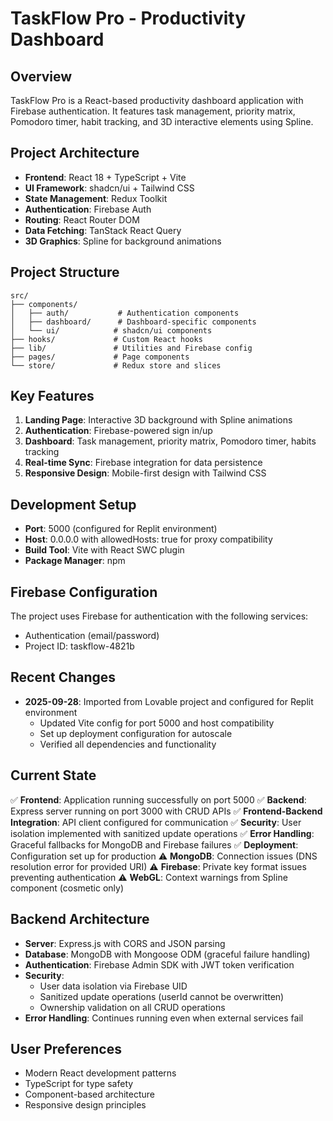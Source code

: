 # TaskFlow Pro - Productivity Dashboard

## Overview
TaskFlow Pro is a React-based productivity dashboard application with Firebase authentication. It features task management, priority matrix, Pomodoro timer, habit tracking, and 3D interactive elements using Spline.

## Project Architecture
- **Frontend**: React 18 + TypeScript + Vite
- **UI Framework**: shadcn/ui + Tailwind CSS
- **State Management**: Redux Toolkit
- **Authentication**: Firebase Auth
- **Routing**: React Router DOM
- **Data Fetching**: TanStack React Query
- **3D Graphics**: Spline for background animations

## Project Structure
```
src/
├── components/
│   ├── auth/           # Authentication components
│   ├── dashboard/      # Dashboard-specific components
│   └── ui/            # shadcn/ui components
├── hooks/             # Custom React hooks
├── lib/               # Utilities and Firebase config
├── pages/             # Page components
└── store/             # Redux store and slices
```

## Key Features
1. **Landing Page**: Interactive 3D background with Spline animations
2. **Authentication**: Firebase-powered sign in/up
3. **Dashboard**: Task management, priority matrix, Pomodoro timer, habits tracking
4. **Real-time Sync**: Firebase integration for data persistence
5. **Responsive Design**: Mobile-first design with Tailwind CSS

## Development Setup
- **Port**: 5000 (configured for Replit environment)
- **Host**: 0.0.0.0 with allowedHosts: true for proxy compatibility
- **Build Tool**: Vite with React SWC plugin
- **Package Manager**: npm

## Firebase Configuration
The project uses Firebase for authentication with the following services:
- Authentication (email/password)
- Project ID: taskflow-4821b

## Recent Changes
- **2025-09-28**: Imported from Lovable project and configured for Replit environment
  - Updated Vite config for port 5000 and host compatibility
  - Set up deployment configuration for autoscale
  - Verified all dependencies and functionality

## Current State
✅ **Frontend**: Application running successfully on port 5000
✅ **Backend**: Express server running on port 3000 with CRUD APIs
✅ **Frontend-Backend Integration**: API client configured for communication
✅ **Security**: User isolation implemented with sanitized update operations
✅ **Error Handling**: Graceful fallbacks for MongoDB and Firebase failures
✅ **Deployment**: Configuration set up for production
⚠️ **MongoDB**: Connection issues (DNS resolution error for provided URI)
⚠️ **Firebase**: Private key format issues preventing authentication
⚠️ **WebGL**: Context warnings from Spline component (cosmetic only)

## Backend Architecture
- **Server**: Express.js with CORS and JSON parsing
- **Database**: MongoDB with Mongoose ODM (graceful failure handling)
- **Authentication**: Firebase Admin SDK with JWT token verification
- **Security**: 
  - User data isolation via Firebase UID
  - Sanitized update operations (userId cannot be overwritten)
  - Ownership validation on all CRUD operations
- **Error Handling**: Continues running even when external services fail

## User Preferences
- Modern React development patterns
- TypeScript for type safety
- Component-based architecture
- Responsive design principles